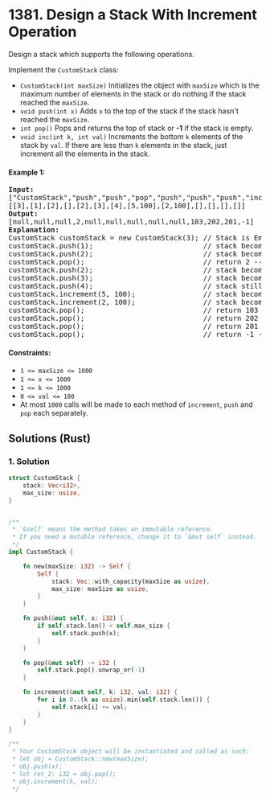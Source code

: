 # 1381. Design a Stack With Increment Operation
Design a stack which supports the following operations.

Implement the `CustomStack` class:
* `CustomStack(int maxSize)` Initializes the object with `maxSize` which is the maximum number of elements in the stack or do nothing if the stack reached the `maxSize`.
* `void push(int x)` Adds `x` to the top of the stack if the stack hasn't reached the `maxSize`.
* `int pop()` Pops and returns the top of stack or **-1** if the stack is empty.
* `void inc(int k, int val)` Increments the bottom `k` elements of the stack by `val`. If there are less than `k` elements in the stack, just increment all the elements in the stack.

#### Example 1:
<pre>
<strong>Input:</strong>
["CustomStack","push","push","pop","push","push","push","increment","increment","pop","pop","pop","pop"]
[[3],[1],[2],[],[2],[3],[4],[5,100],[2,100],[],[],[],[]]
<strong>Output:</strong>
[null,null,null,2,null,null,null,null,null,103,202,201,-1]
<strong>Explanation:</strong>
CustomStack customStack = new CustomStack(3); // Stack is Empty []
customStack.push(1);                          // stack becomes [1]
customStack.push(2);                          // stack becomes [1, 2]
customStack.pop();                            // return 2 --> Return top of the stack 2, stack becomes [1]
customStack.push(2);                          // stack becomes [1, 2]
customStack.push(3);                          // stack becomes [1, 2, 3]
customStack.push(4);                          // stack still [1, 2, 3], Don't add another elements as size is 4
customStack.increment(5, 100);                // stack becomes [101, 102, 103]
customStack.increment(2, 100);                // stack becomes [201, 202, 103]
customStack.pop();                            // return 103 --> Return top of the stack 103, stack becomes [201, 202]
customStack.pop();                            // return 202 --> Return top of the stack 102, stack becomes [201]
customStack.pop();                            // return 201 --> Return top of the stack 101, stack becomes []
customStack.pop();                            // return -1 --> Stack is empty return -1.
</pre>

#### Constraints:
* `1 <= maxSize <= 1000`
* `1 <= x <= 1000`
* `1 <= k <= 1000`
* `0 <= val <= 100`
* At most `1000` calls will be made to each method of `increment`, `push` and `pop` each separately.

## Solutions (Rust)

### 1. Solution
```Rust
struct CustomStack {
    stack: Vec<i32>,
    max_size: usize,
}


/** 
 * `&self` means the method takes an immutable reference.
 * If you need a mutable reference, change it to `&mut self` instead.
 */
impl CustomStack {

    fn new(maxSize: i32) -> Self {
        Self {
            stack: Vec::with_capacity(maxSize as usize),
            max_size: maxSize as usize,
        }
    }

    fn push(&mut self, x: i32) {
        if self.stack.len() < self.max_size {
            self.stack.push(x);
        }
    }

    fn pop(&mut self) -> i32 {
        self.stack.pop().unwrap_or(-1)
    }

    fn increment(&mut self, k: i32, val: i32) {
        for i in 0..(k as usize).min(self.stack.len()) {
            self.stack[i] += val;
        }
    }
}

/**
 * Your CustomStack object will be instantiated and called as such:
 * let obj = CustomStack::new(maxSize);
 * obj.push(x);
 * let ret_2: i32 = obj.pop();
 * obj.increment(k, val);
 */
```
